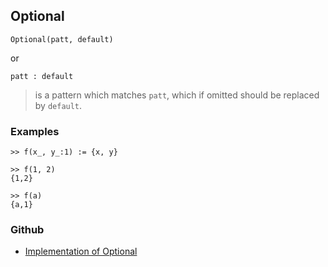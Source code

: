 ## Optional

```
Optional(patt, default)
```

or

```
patt : default
```

> is a pattern which matches `patt`, which if omitted should be replaced by `default`.
	 
### Examples

```
>> f(x_, y_:1) := {x, y}

>> f(1, 2)
{1,2}

>> f(a)
{a,1}
```

### Github

* [Implementation of Optional](https://github.com/axkr/symja_android_library/blob/master/symja_android_library/matheclipse-core/src/main/java/org/matheclipse/core/builtin/PatternMatching.java#L1098) 
